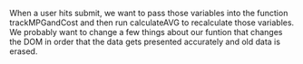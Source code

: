 When a user hits submit, we want to pass those variables into the function trackMPGandCost and then run calculateAVG to recalculate those variables. We probably want to change a few things about our funtion that changes the DOM in order that the data gets presented accurately and old data is erased.